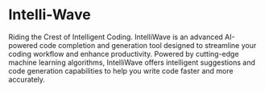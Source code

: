 # Intelli-Wave
Riding the Crest of Intelligent Coding.
IntelliWave is an advanced AI-powered code completion and generation tool designed to streamline your coding workflow and enhance productivity.
Powered by cutting-edge machine learning algorithms, IntelliWave offers intelligent suggestions and code generation capabilities to help you write code faster and more accurately.
